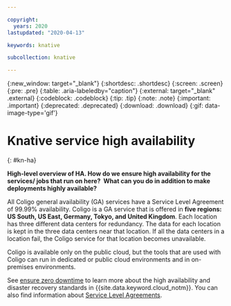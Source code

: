 ```yaml
---

copyright:
  years: 2020
lastupdated: "2020-04-13"

keywords: knative

subcollection: knative

---
```


{:new_window: target="_blank"}
{:shortdesc: .shortdesc}
{:screen: .screen}
{:pre: .pre}
{:table: .aria-labeledby="caption"}
{:external: target="_blank" .external}
{:codeblock: .codeblock}
{:tip: .tip}
{:note: .note}
{:important: .important}
{:deprecated: .deprecated}
{:download: .download}
{:gif: data-image-type='gif'}

# Knative service high availability
{: #kn-ha}

**High-level overview of HA.  How do we ensure high availability for the services/ jobs that run on here?  What can you do in addition to make deployments highly available?** 

All Coligo general availability (GA) services have a Service Level Agreement of 99.99% availability. Coligo is a GA service that is offered in **five regions: US South, US East, Germany, Tokyo, and United Kingdom**. Each location has three different data centers for redundancy. The data for each location is kept in the three data centers near that location. If all the data centers in a location fail, the Coligo service for that location becomes unavailable.

Coligo is available only on the public cloud, but the tools that are used with Coligo can run in dedicated or public cloud environments and in on-premises environments. 

See [ensure zero downtime](/docs/overview?topic=overview-zero-downtime#zero-downtime) to learn more about the high availability and disaster recovery standards in {{site.data.keyword.cloud_notm}}. You can also find information about [Service Level Agreements](/docs/overview?topic=overview-slas). 

